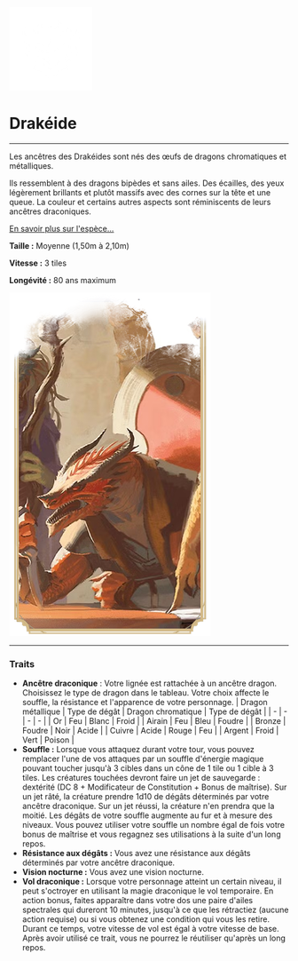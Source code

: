 <div class="icon-container">
  <img src="_media/especes/drakeide.png" alt="Drakéide" class="icon-r-title" data-no-zoom />

# Drakéide <!-- {docsify-ignore} -->

</div>

---

<div class="bloc-pres">
<div class="bloc-texte">
  <div class="texte">
    <p>Les ancêtres des Drakéides sont nés des œufs de dragons chromatiques et métalliques.</p>
    <p>Ils ressemblent à des dragons bipèdes et sans ailes. Des écailles, des yeux légèrement brillants et plutôt massifs avec des cornes sur la tête et une queue. La couleur et certains autres aspects sont réminiscents de leurs ancêtres draconiques.</p>
    <a href="/#/_404" target="_blank">En savoir plus sur l'espèce...</a>
    <div class="summary">
      <p><strong>Taille :</strong> Moyenne (1,50m à 2,10m)</p>
      <p><strong>Vitesse :</strong> 3 tiles</p>
      <p><strong>Longévité :</strong> 80 ans maximum</p>
    </div>
  </div>
  </div>
  <img src="_media/especes/pres-drakeide.png" alt="Drakéide" class="img-pres" data-no-zoom />
</div>

---

### Traits <!-- {docsify-ignore} -->

- **Ancêtre draconique** : Votre lignée est rattachée à un ancêtre dragon. Choisissez le type de dragon dans le tableau. Votre choix affecte le souffle, la résistance et l'apparence de votre personnage.
  | Dragon métallique | Type de dégât | Dragon chromatique | Type de dégât |
  | - | - | - | - |
  | Or | Feu | Blanc | Froid |
  | Airain | Feu | Bleu | Foudre |
  | Bronze | Foudre | Noir | Acide |
  | Cuivre | Acide | Rouge | Feu |
  | Argent | Froid | Vert | Poison |
- **Souffle :** Lorsque vous attaquez durant votre tour, vous pouvez remplacer l'une de vos attaques par un souffle d'énergie magique pouvant toucher jusqu'à 3 cibles dans un cône de 1 tile ou 1 cible à 3 tiles. Les créatures touchées devront faire un jet de sauvegarde : dextérité (DC 8 + Modificateur de Constitution + Bonus de maîtrise). Sur un jet râté, la créature prendre 1d10 de dégâts déterminés par votre ancêtre draconique. Sur un jet réussi, la créature n'en prendra que la moitié. Les dégâts de votre souffle augmente au fur et à mesure des niveaux. Vous pouvez utiliser votre souffle un nombre égal de fois votre bonus de maîtrise et vous regagnez ses utilisations à la suite d'un long repos.
- **Résistance aux dégâts :** Vous avez une résistance aux dégâts déterminés par votre ancêtre draconique.
- **Vision nocturne :** Vous avez une vision nocturne.
- **Vol draconique :** Lorsque votre personnage atteint un certain niveau, il peut s'octroyer en utilisant la magie draconique le vol temporaire. En action bonus, faites apparaître dans votre dos une paire d'ailes spectrales qui dureront 10 minutes, jusqu'à ce que les rétractiez (aucune action requise) ou si vous obtenez une condition qui vous les retire. Durant ce temps, votre vitesse de vol est égal à votre vitesse de base. Après avoir utilisé ce trait, vous ne pourrez le réutiliser qu'après un long repos.